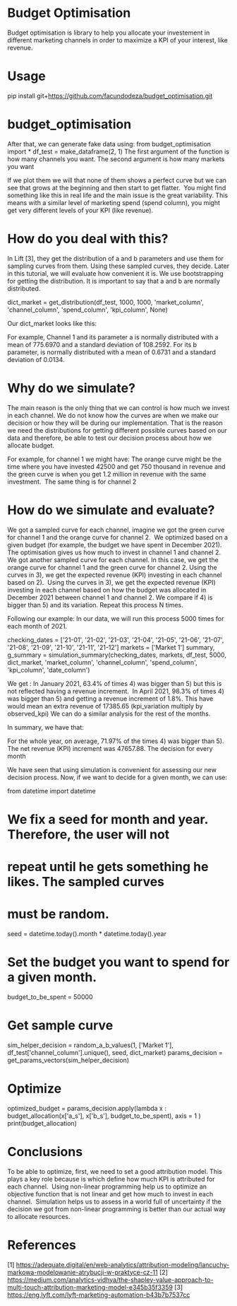 # Budget Optimisation
Budget optimisation is library to help you allocate your investement in different marketing channels in order to maximize a KPI of your interest, like revenue. 

# Usage 
pip install git+https://github.com/facundodeza/budget_optimisation.git

# budget_optimisation

After that, we can generate fake data using:
from budget_optimisation import *
df_test = make_dataframe(2, 1)
The first argument of the function is how many channels you want. The second argument is how many markets you want

If we plot them we will that none of them shows a perfect curve but we can see that grows at the beginning and then start to get flatter. 
You might find something like this in real life and the main issue is the great variability. This means with a similar level of marketing spend (spend column), you might get very different levels of your KPI (like revenue).

# How do you deal with this? 

In Lift [3], they get the distribution of a and b parameters and use them for sampling curves from them. Using these sampled curves, they decide. Later in this tutorial, we will evaluate how convenient it is.
We use bootstrapping for getting the distribution. It is important to say that a and b are normally distributed.

dict_market = get_distribution(df_test, 1000, 1000, 'market_column', 'channel_column', 'spend_column', 'kpi_column', None)

Our dict_market looks like this:

For example, Channel 1 and its parameter a is normally distributed with a mean of 775.6970 and a standard deviation of 108.2592. For its b parameter, is normally distributed with a mean of 0.6731 and a standard deviation of 0.0134. 

# Why do we simulate?
The main reason is the only thing that we can control is how much we invest in each channel. We do not know how the curves are when we make our decision or how they will be during our implementation. That is the reason we need the distributions for getting different possible curves based on our data and therefore, be able to test our decision process about how we allocate budget.

For example, for channel 1 we might have:
The orange curve might be the time where you have invested 42500 and get 750 thousand in revenue and the green curve is when you get 1.2 million in revenue with the same investment. 
The same thing is for channel 2

# How do we simulate and evaluate?
We got a sampled curve for each channel, imagine we got the green curve for channel 1 and the orange curve for channel 2. 
We optimized based on a given budget (for example, the budget we have spent in December 2021). The optimisation gives us how much to invest in channel 1 and channel 2.
We got another sampled curve for each channel. In this case, we get the orange curve for channel 1 and the green curve for channel 2.
Using the curves in 3), we get the expected revenue (KPI) investing in each channel based on 2). 
Using the curves in 3), we get the expected revenue (KPI) investing in each channel based on how the budget was allocated in December 2021 between channel 1 and channel 2.
We compare if 4) is bigger than 5) and its variation.
Repeat this process N times. 

Following our example:
In our data, we will run this process 5000 times for each month of 2021.

checking_dates = ['21-01', '21-02', '21-03', '21-04', '21-05', '21-06', '21-07', '21-08', '21-09', '21-10', '21-11', '21-12']
markets = ['Market 1']
summary, g_summary = simulation_summary(checking_dates, markets, df_test, 5000, dict_market, 'market_column', 'channel_column', 'spend_column', 'kpi_column', 'date_column')

We get :
In January 2021, 63.4% of times 4) was bigger than 5) but this is not reflected having a revenue increment. 
In April 2021, 98.3% of times 4) was bigger than 5) and getting a revenue increment of 1.8%. This have would mean an extra revenue of 17385.65 (kpi_variation multiply by observed_kpi)
We can do a similar analysis for the rest of the months.

In summary, we have that:

For the whole year, on average, 71.97% of the times 4) was bigger than 5). The net revenue (KPI) increment was 47657.88.
The decision for every month

We have seen that using simulation is convenient for assessing our new decision process. Now, if we want to decide for a given month, we can use:

from datetime import datetime

# We fix a seed for month and year. Therefore, the user will not 
# repeat until he gets something he likes. The sampled curves 
# must be random. 
seed = datetime.today().month * datetime.today().year

# Set the budget you want to spend for a given month.
budget_to_be_spent = 50000

# Get sample curve
sim_helper_decision =  random_a_b_values(1, ['Market 1'], df_test['channel_column'].unique(), seed, dict_market) 
params_decision = get_params_vectors(sim_helper_decision)

# Optimize
optimized_budget = params_decision.apply(lambda x : budget_allocation(x['a_s'], x['b_s'], budget_to_be_spent), axis = 1 )
print(budget_allocation)

# Conclusions
To be able to optimize, first, we need to set a good attribution model. This plays a key role because is which define how much KPI is attributed for each channel. 
Using non-linear programming help us to optimize an objective function that is not linear and get how much to invest in each channel. 
Simulation helps us to assess in a world full of uncertainty if the decision we got from non-linear programming is better than our actual way to allocate resources.

# References
[1] https://adequate.digital/en/web-analytics/attribution-modeling/lancuchy-markowa-modelowanie-atrybucji-w-praktyce-cz-11
[2] https://medium.com/analytics-vidhya/the-shapley-value-approach-to-multi-touch-attribution-marketing-model-e345b35f3359
[3] https://eng.lyft.com/lyft-marketing-automation-b43b7b7537cc
